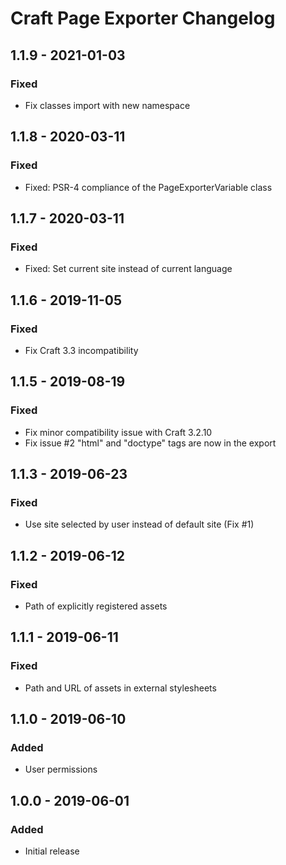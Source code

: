 # Craft Page Exporter Changelog

## 1.1.9 - 2021-01-03
### Fixed
- Fix classes import with new namespace

## 1.1.8 - 2020-03-11
### Fixed
- Fixed: PSR-4 compliance of the PageExporterVariable class

## 1.1.7 - 2020-03-11
### Fixed
- Fixed: Set current site instead of current language

## 1.1.6 - 2019-11-05
### Fixed
- Fix Craft 3.3 incompatibility

## 1.1.5 - 2019-08-19
### Fixed
- Fix minor compatibility issue with Craft 3.2.10
- Fix issue #2 "html" and "doctype" tags are now in the export

## 1.1.3 - 2019-06-23
### Fixed
- Use site selected by user instead of default site (Fix #1)

## 1.1.2 - 2019-06-12
### Fixed
- Path of explicitly registered assets

## 1.1.1 - 2019-06-11
### Fixed
- Path and URL of assets in external stylesheets

## 1.1.0 - 2019-06-10
### Added
- User permissions

## 1.0.0 - 2019-06-01
### Added
- Initial release

